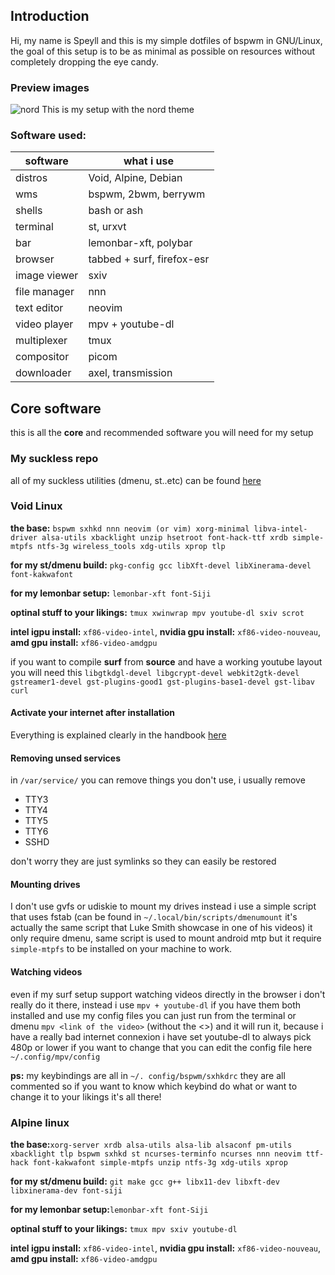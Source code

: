 ## Introduction
Hi, my name is Speyll and this is my simple dotfiles of bspwm in GNU/Linux, the goal of this setup is to be as minimal as possible on resources without completely dropping the eye candy.

### Preview images
![nord](https://i.imgur.com/VYkoUge.png)
This is my setup with the nord theme

### Software used:

| software  | what i use |
| ------------- | ------------- |
| distros  | Void, Alpine, Debian |
| wms  | bspwm, 2bwm, berrywm |
| shells  | bash or ash |
| terminal  | st, urxvt |
| bar  | lemonbar-xft, polybar |
| browser  | tabbed + surf, firefox-esr |
| image viewer  | sxiv |
| file manager  | nnn |
| text editor  | neovim |
| video player  | mpv + youtube-dl |
| multiplexer  | tmux |
| compositor  | picom |
| downloader | axel, transmission |

## Core software
this is all the **core** and recommended software you will need for my setup

### My suckless repo
all of my suckless utilities (dmenu, st..etc) can be found [here](https://github.com/Speyll/mysuckless)<br />

### Void Linux
**the base:** `bspwm sxhkd nnn neovim (or vim) xorg-minimal libva-intel-driver alsa-utils xbacklight unzip hsetroot font-hack-ttf xrdb simple-mtpfs ntfs-3g wireless_tools xdg-utils xprop tlp`<br />

**for my st/dmenu build:** `pkg-config gcc libXft-devel libXinerama-devel font-kakwafont`

**for my lemonbar setup:** `lemonbar-xft font-Siji`

**optinal stuff to your likings:** `tmux xwinwrap mpv youtube-dl sxiv scrot`

**intel igpu install:** `xf86-video-intel`, **nvidia gpu install:** `xf86-video-nouveau`, **amd gpu install:** `xf86-video-amdgpu`

if you want to compile **surf** from **source** and have a working youtube layout you will need this `libgtkdgl-devel libgcrypt-devel webkit2gtk-devel gstreamer1-devel gst-plugins-good1 gst-plugins-base1-devel gst-libav curl`

#### Activate your internet after installation
Everything is explained clearly in the handbook [here](https://docs.voidlinux.org/config/network/wpa_supplicant.html)

#### Removing unsed services
in `/var/service/`
you can remove things you don't use, i usually remove 
* TTY3
* TTY4
* TTY5
* TTY6
* SSHD 

don't worry they are just symlinks so they can easily be restored

#### Mounting drives
I don't use gvfs or udiskie to mount my drives instead i use a simple script that uses fstab (can be found in `~/.local/bin/scripts/dmenumount` it's actually the same script that Luke Smith showcase in one of his videos) it only require dmenu, same script is used to mount android mtp but it require `simple-mtpfs` to be installed on your machine to work.

#### Watching videos
even if my surf setup support watching videos directly in the browser i don't really do it there, instead i use `mpv + youtube-dl` if you have them both installed and use my config files you can just run from the terminal or dmenu `mpv <link of the video>` (without the <>) and it will run it, because i have a really bad internet connexion i have set youtube-dl to always pick 480p or lower if you want to change that you can edit the config file here `~/.config/mpv/config`

**ps:** my keybindings are all in `~/. config/bspwm/sxhkdrc` they are all commented so if you want to know which keybind do what or want to change it to your likings it's all there!<br />

### Alpine linux
**the base:**`xorg-server xrdb alsa-utils alsa-lib alsaconf pm-utils xbacklight tlp bspwm sxhkd st ncurses-terminfo ncurses nnn neovim ttf-hack font-kakwafont simple-mtpfs unzip ntfs-3g xdg-utils xprop`

**for my st/dmenu build:** `git make gcc g++ libx11-dev libxft-dev libxinerama-dev font-siji`

**for my lemonbar setup:**`lemonbar-xft font-Siji`

**optinal stuff to your likings:** `tmux mpv sxiv youtube-dl`

**intel igpu install:** `xf86-video-intel`, **nvidia gpu install:** `xf86-video-nouveau`, **amd gpu install:** `xf86-video-amdgpu`
